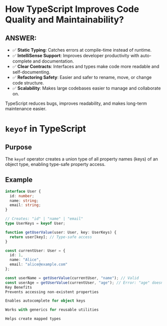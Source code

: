# How TypeScript Improves Code Quality and Maintainability?

## ANSWER:

- ✅ **Static Typing**: Catches errors at compile-time instead of runtime.
- ✅ **IntelliSense Support**: Improves developer productivity with auto-complete and documentation.
- ✅ **Clear Contracts**: Interfaces and types make code more readable and self-documenting.
- ✅ **Refactoring Safety**: Easier and safer to rename, move, or change code structure.
- ✅ **Scalability**: Makes large codebases easier to manage and collaborate on.

TypeScript reduces bugs, improves readability, and makes long-term maintenance easier.



# `keyof` in TypeScript

## Purpose
The `keyof` operator creates a union type of all property names (keys) of an object type, enabling type-safe property access.

## Example
```typescript
interface User {
  id: number;
  name: string;
  email: string;
}

// Creates: "id" | "name" | "email"
type UserKeys = keyof User;

function getUserValue(user: User, key: UserKeys) {
  return user[key]; // Type-safe access
}

const currentUser: User = {
  id: 1,
  name: "Alice",
  email: "alice@example.com"
};

const userName = getUserValue(currentUser, "name"); // Valid
const userAge = getUserValue(currentUser, "age"); // Error: "age" doesn't exist
Key Benefits
Prevents accessing non-existent properties

Enables autocomplete for object keys

Works with generics for reusable utilities

Helps create mapped types
